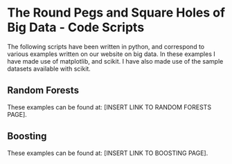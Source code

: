 # The Round Pegs and Square Holes of Big Data - Code Scripts
The following scripts have been written in python, and correspond to various examples written on our website on big data. In these examples I have made use of matplotlib, and scikit. I have also made use of the sample datasets available with scikit.

## Random Forests
These examples can be found at: [INSERT LINK TO RANDOM FORESTS PAGE].

## Boosting
These examples can be found at: [INSERT LINK TO BOOSTING PAGE].
